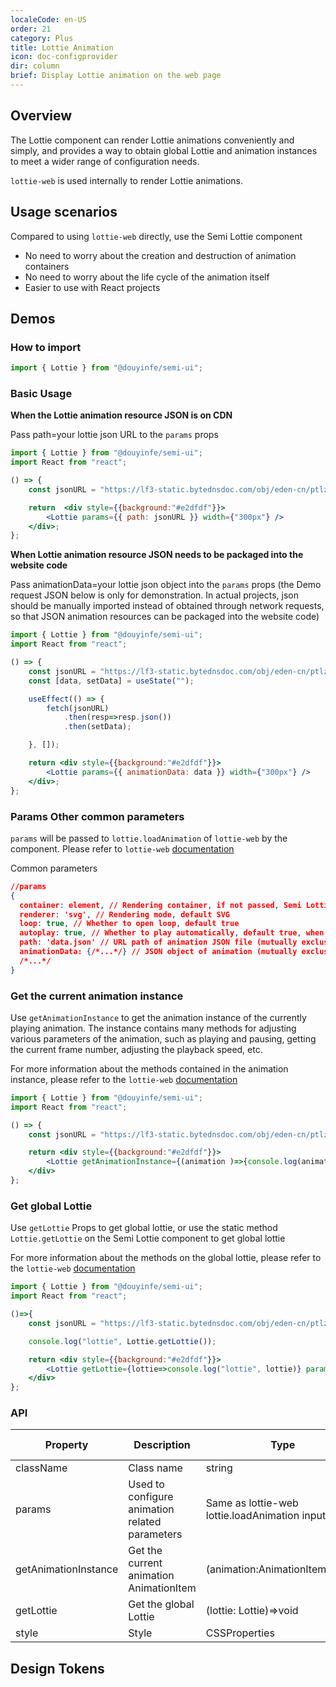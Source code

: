 ```yaml
---
localeCode: en-US
order: 21
category: Plus
title: Lottie Animation
icon: doc-configprovider
dir: column
brief: Display Lottie animation on the web page
---
```


## Overview

The Lottie component can render Lottie animations conveniently and simply, and provides a way to obtain global Lottie and animation instances to meet a wider range of configuration needs.

`lottie-web` is used internally to render Lottie animations.

## Usage scenarios

Compared to using `lottie-web` directly, use the Semi Lottie component

- No need to worry about the creation and destruction of animation containers
- No need to worry about the life cycle of the animation itself
- Easier to use with React projects

## Demos

### How to import

```jsx
import { Lottie } from "@douyinfe/semi-ui";
```



### Basic Usage

**When the Lottie animation resource JSON is on CDN**

Pass path=your lottie json URL to the `params` props



```jsx live=true
import { Lottie } from "@douyinfe/semi-ui";
import React from "react";

() => {
    const jsonURL = "https://lf3-static.bytednsdoc.com/obj/eden-cn/ptlz_zlp/ljhwZthlaukjlkulzlp/root-web-sites/icon-click.json";

    return  <div style={{background:"#e2dfdf"}}>
        <Lottie params={{ path: jsonURL }} width={"300px"} />
    </div>;
};

```


**When Lottie animation resource JSON needs to be packaged into the website code**

Pass animationData=your lottie json object into the `params` props (the Demo request JSON below is only for demonstration. In actual projects, json should be manually imported instead of obtained through network requests, so that JSON animation resources can be packaged into the website code)

```jsx live=true
import { Lottie } from "@douyinfe/semi-ui";
import React from "react";

() => {
    const jsonURL = "https://lf3-static.bytednsdoc.com/obj/eden-cn/ptlz_zlp/ljhwZthlaukjlkulzlp/root-web-sites/icon-click.json";
    const [data, setData] = useState("");

    useEffect(() => {
        fetch(jsonURL)
            .then(resp=>resp.json())
            .then(setData);

    }, []);

    return <div style={{background:"#e2dfdf"}}>
        <Lottie params={{ animationData: data }} width={"300px"} />
    </div>;
};

```

### Params Other common parameters

`params` will be passed to `lottie.loadAnimation` of `lottie-web` by the component. Please refer to `lottie-web` [documentation](https://github.com/airbnb/lottie-web?tab=readme-ov-file#usage)

Common parameters

```json
//params
{
  container: element, // Rendering container, if not passed, Semi Lottie component will automatically configure and generate
  renderer: 'svg', // Rendering mode, default SVG
  loop: true, // Whether to open loop, default true
  autoplay: true, // Whether to play automatically, default true, when set to false, you need to manually play through the play method on the animation instance
  path: 'data.json' // URL path of animation JSON file (mutually exclusive with animationData)
  animationData: {/*...*/} // JSON object of animation (mutually exclusive with animationData)
  /*...*/
}
```


### Get the current animation instance

Use `getAnimationInstance` to get the animation instance of the currently playing animation. The instance contains many methods for adjusting various parameters of the animation, such as playing and pausing, getting the current frame number, adjusting the playback speed, etc.

For more information about the methods contained in the animation instance, please refer to the `lottie-web` [documentation](https://github.com/airbnb/lottie-web?tab=readme-ov-file#usage)

```jsx live=true
import { Lottie } from "@douyinfe/semi-ui";
import React from "react";

() => {
    const jsonURL = "https://lf3-static.bytednsdoc.com/obj/eden-cn/ptlz_zlp/ljhwZthlaukjlkulzlp/root-web-sites/icon-click.json";

    return <div style={{background:"#e2dfdf"}}>
        <Lottie getAnimationInstance={(animation )=>{console.log(animation);}} params={{ path: jsonURL }} width={"300px"} />;
    </div>
};
```

### Get global Lottie

Use `getLottie` Props to get global lottie, or use the static method `Lottie.getLottie` on the Semi Lottie component to get global lottie

For more information about the methods on the global lottie, please refer to the `lottie-web` [documentation](https://github.com/airbnb/lottie-web?tab=readme-ov-file#usage)

```jsx live=true
import { Lottie } from "@douyinfe/semi-ui";
import React from "react";

()=>{
    const jsonURL = "https://lf3-static.bytednsdoc.com/obj/eden-cn/ptlz_zlp/ljhwZthlaukjlkulzlp/root-web-sites/icon-click.json";

    console.log("lottie", Lottie.getLottie());

    return <div style={{background:"#e2dfdf"}}>
        <Lottie getLottie={lottie=>console.log("lottie", lottie)} params={{ path: jsonURL }} width={"300px"} />;
    </div>
};

```



### API

| Property | Description | Type | Default value |
|-----------|----------------------|--------------------------------------|-----|
| className | Class name | string | - |
| params | Used to configure animation related parameters | Same as lottie-web lottie.loadAnimation input | - |
| getAnimationInstance | Get the current animation AnimationItem | (animation:AnimationItem)=>void | - |
| getLottie | Get the global Lottie | (lottie: Lottie)=>void | - |
| style | Style | CSSProperties | - |

## Design Tokens

<DesignToken/>




